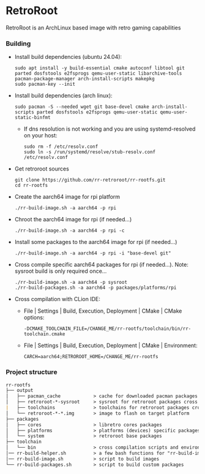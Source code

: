 # RetroRoot

RetroRoot is an ArchLinux based image with retro gaming capabilities

### Building

- Install build dependencies (ubuntu 24.04):
  ```
  sudo apt install -y build-essential cmake autoconf libtool git parted dosfstools e2fsprogs qemu-user-static libarchive-tools pacman-package-manager arch-install-scripts makepkg
  sudo pacman-key --init
  ```

- Install build dependencies (arch linux):
  ```
  sudo pacman -S --needed wget git base-devel cmake arch-install-scripts parted dosfstools e2fsprogs qemu-user-static qemu-user-static-binfmt
  ```
  - If dns resolution is not working and you are using systemd-resolved on your host:
     ```
     sudo rm -f /etc/resolv.conf
     sudo ln -s /run/systemd/resolve/stub-resolv.conf /etc/resolv.conf
     ```

- Get retroroot sources
  ```
  git clone https://github.com/rr-retroroot/rr-rootfs.git
  cd rr-rootfs
  ```

- Create the aarch64 image for rpi platform
  ```
  ./rr-build-image.sh -a aarch64 -p rpi
  ```

- Chroot the aarch64 image for rpi (if needed...)
  ```
  ./rr-build-image.sh -a aarch64 -p rpi -c
  ```

- Install some packages to the aarch64 image for rpi (if needed...)
  ```
  ./rr-build-image.sh -a aarch64 -p rpi -i "base-devel git"
  ```

- Cross compile specific aarch64 packages for rpi (if needed...). Note: sysroot build is only required once...
  ```
  ./rr-build-image.sh -a aarch64 -p sysroot
  ./rr-build-packages.sh -a aarch64 -p packages/platforms/rpi
  ```

- Cross compilation with CLion IDE:
  - File | Settings | Build, Execution, Deployment | CMake | CMake options:
    ```
    -DCMAKE_TOOLCHAIN_FILE=/CHANGE_ME/rr-rootfs/toolchain/bin/rr-toolchain.cmake
    ```
  - File | Settings | Build, Execution, Deployment | CMake | Environment:
    ```
    CARCH=aarch64;RETROROOT_HOME=/CHANGE_ME/rr-rootfs
    ```

### Project structure

```md
rr-rootfs
├── output
│   ├── pacman_cache            > cache for downloaded pacman packages
│   ├── retroroot-*-sysroot     > sysroot for retroroot packages cross compilation
|   ├── toolchains              > toolchains for retroroot packages cross compilation
│   └── retroroot-*-*.img       > image to flash on target platform
├── packages
│   ├── cores                   > libretro cores packages
│   ├── platforms               > platforms (devices) specific packages
│   └── system                  > retroroot base packages
├── toolchain
│   └── bin                     > cross compilation scripts and environment
│── rr-build-helper.sh          > a few bash functions for "rr-build-image.sh" and "rr-build-packages.sh"
│── rr-build-image.sh           > script to build images
└── rr-build-packages.sh        > script to build custom packages
```